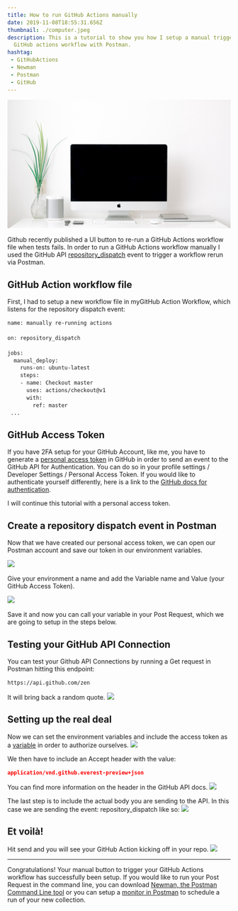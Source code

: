 ```yaml
---
title: How to run GitHub Actions manually
date: 2019-11-08T18:55:31.656Z
thumbnail: ./computer.jpeg
description: This is a tutorial to show you how I setup a manual trigger for a
  GitHub actions workflow with Postman.
hashtag: 
 - GitHubActions 
 - Newman 
 - Postman 
 - GitHub
---
```

![](computer.jpeg)

Github recently published a UI button to re-run a GitHub Actions workflow file when tests fails. In order to run a GitHub Actions workflow manually I used the GitHub API [repository_dispatch](https://help.github.com/en/actions/automating-your-workflow-with-github-actions/events-that-trigger-workflows) event to trigger a workflow rerun via Postman.

## GitHub Action workflow file

First, I had to setup a new workflow file in myGitHub Action Workflow, which listens for the repository dispatch event:

```bash
name: manually re-running actions

on: repository_dispatch

jobs:
  manual_deploy:
    runs-on: ubuntu-latest
    steps:
    - name: Checkout master
      uses: actions/checkout@v1
      with:
        ref: master
 ...
```

## GitHub Access Token

If you have 2FA setup for your GitHub Account, like me, you have to generate a [personal access token](https://help.github.com/en/github/authenticating-to-github/creating-a-personal-access-token-for-the-command-line) in GitHub in order to send an event to the GitHub API for Authentication. You can do so in your profile settings / Developer Settings / Personal Access Token. If you would like to authenticate yourself differently, here is a link to the [GitHub docs for authentication](https://developer.github.com/v3/auth/).

I will continue this tutorial with a personal access token.

## Create a repository dispatch event in Postman

Now that we have created our personal access token, we can open our Postman account and save our token in our environment variables.

![](https://miro.medium.com/max/1400/1*tE3tTU7jy5UC2GXfc--5Ig.png)

Give your environment a name and add the Variable name and Value (your GitHub Access Token).

![](https://miro.medium.com/max/1400/1*uFTCsM-GSZcOnnUqDrfNZA.png)

Save it and now you can call your variable in your Post Request, which we are going to setup in the steps below.

## Testing your GitHub API Connection

You can test your Github API Connections by running a Get request in Postman hitting this endpoint:

```bash
https://api.github.com/zen
```

It will bring back a random quote.
![](https://miro.medium.com/max/5328/1*QRUIXBBJZx-Pfcbgc3p4tA.png)

## Setting up the real deal

Now we can set the environment variables and include the access token as a [variable](https://learning.getpostman.com/docs/postman/environments-and-globals/variables/) in order to authorize ourselves.
![](https://miro.medium.com/max/3268/1*XTwaEAWA5N-Evj8DlnALzA.png)

We then have to include an Accept header with the value:

```json
application/vnd.github.everest-preview+json
```

You can find more information on the header in the GitHub API docs.
![](https://miro.medium.com/max/5040/1*G1tHayHf79tRyS17Yeg0dg.png)

The last step is to include the actual body you are sending to the API. In this case we are sending the event: repository_dispatch like so:
![](https://miro.medium.com/max/5332/1*aKcPkOgWA23Ll5chxdSe2w.png)

## Et voilà!

Hit send and you will see your GitHub Action kicking off in your repo.
![](https://miro.medium.com/max/1400/1*xbDqag7W3CVVlOxDCPZknw.png)

- - -

Congratulations! Your manual button to trigger your GitHub Actions workflow has successfully been setup. If you would like to run your Post Request in the command line, you can download [Newman, the Postman Command Line tool](https://learning.getpostman.com/docs/postman/collection-runs/command-line-integration-with-newman/) or you can setup a [monitor in Postman](https://learning.getpostman.com/docs/postman/monitors/setting-up-monitor/) to schedule a run of your new collection.